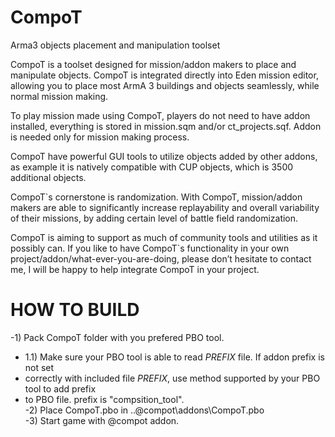 # CompoT
Arma3 objects placement and manipulation toolset

CompoT is a toolset designed for mission/addon makers to place and manipulate objects. 
CompoT is integrated directly into Eden mission editor, allowing you to place most ArmA 3 
buildings and objects seamlessly, while normal mission making.
 
To play mission made using CompoT, players do not need to have addon installed, 
everything is stored in mission.sqm and/or ct_projects.sqf. Addon is needed only for 
mission making process.
 
CompoT have powerful GUI tools to utilize objects added by other addons, as example 
it is natively compatible with CUP objects, which is 3500 additional objects.
 
CompoT`s cornerstone is randomization. With CompoT, mission/addon makers are able to 
significantly increase replayability and overall variability of their missions, by adding 
certain level of battle field randomization.
 
CompoT is aiming to support as much of community tools and utilities as it possibly can. 
If you like to have CompoT`s functionality in your own project/addon/what-ever-you-are-doing, 
please don’t hesitate to contact me, I will be happy to help integrate CompoT in your project.

# HOW TO BUILD
-1) Pack CompoT folder with you prefered PBO tool.</br>
-  1.1) Make sure your PBO tool is able to read $PREFIX$ file. If addon prefix is not set</br>
-  correctly with included file $PREFIX$, use method supported by your PBO tool to add prefix</br>
-  to PBO file. prefix is "compsition_tool".</br>
-2) Place CompoT.pbo in ..\@compot\addons\CompoT.pbo</br>
-3) Start game with @compot addon.</br>
